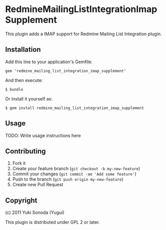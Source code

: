 # RedmineMailingListIntegrationImapSupplement

This plugin adds a IMAP support for Redmine Mailing List Integration plugin.

## Installation

Add this line to your application's Gemfile:

    gem 'redmine_mailing_list_integration_imap_supplement'

And then execute:

    $ bundle

Or install it yourself as:

    $ gem install redmine_mailing_list_integration_imap_supplement

## Usage

TODO: Write usage instructions here

## Contributing

1. Fork it
2. Create your feature branch (`git checkout -b my-new-feature`)
3. Commit your changes (`git commit -am 'Add some feature'`)
4. Push to the branch (`git push origin my-new-feature`)
5. Create new Pull Request

## Copyright

(c) 2011 Yuki Sonoda (Yugui)

This plugin is distributed under GPL 2 or later.
